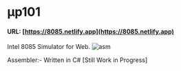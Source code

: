 
# μp101
 
 #### URL: [https://8085.netlify.app](https://8085.netlify.app)
 
 Intel 8085 Simulator for Web.
 ![asm](https://user-images.githubusercontent.com/45932883/80315526-bcb6aa80-8815-11ea-8aac-b427306c8401.JPG)

  
 Assembler:- Written in C# [Still Work in Progress]
 
